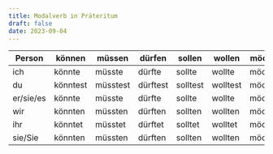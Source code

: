 ```yaml
---
title: Modalverb in Präteritum
draft: false
date: 2023-09-04
---
```


| **Person** | **können** | **müssen** | **dürfen** | **sollen** | **wollen** | **möchten** |
|--------|--------|--------|--------|--------|--------|--------|
| ich    | könnte | müsste | dürfte | sollte | wollte  | möchte   |
| du     | könntest | müsstest | dürftest | solltest | wolltest  | möchtest   |
| er/sie/es  | könnte | müsste | dürfte | sollte | wollte  | möchte   |
| wir    | könnten | müssten | dürften | sollten | wollten  | möchten   |
| ihr    | könntet | müsstet | dürftet | solltet  | wolltet  | möchtet   |
| sie/Sie  | könnten  | müssten  | dürften  | sollten | wollten | möchten





